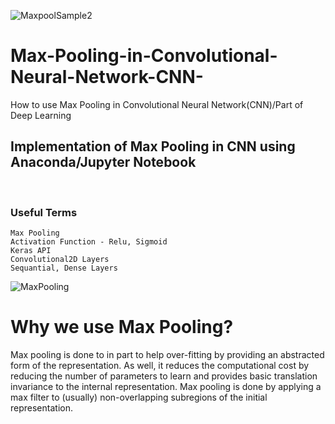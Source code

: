 ![MaxpoolSample2](https://user-images.githubusercontent.com/52565814/120275227-f5b03100-c2eb-11eb-8e56-411b395a1245.png)
&emsp;
&emsp;
&emsp;
&emsp;
# Max-Pooling-in-Convolutional-Neural-Network-CNN-
How to use Max Pooling in Convolutional Neural Network(CNN)/Part of Deep Learning

##  Implementation of Max Pooling in CNN using Anaconda/Jupyter Notebook
&emsp;
&emsp;
&emsp;
&emsp;
   ###  Useful Terms
    Max Pooling
    Activation Function - Relu, Sigmoid
    Keras API
    Convolutional2D Layers
    Sequantial, Dense Layers
    
![MaxPooling](https://user-images.githubusercontent.com/52565814/113127812-258f7980-9254-11eb-8e94-57a279c91ac9.png)
&emsp;
&emsp;
&emsp;
&emsp; 
# Why we use Max Pooling? 
Max pooling is done to in part to help over-fitting by providing an abstracted form of the representation. As well, it reduces the computational cost by reducing the number of parameters to learn and provides basic translation invariance to the internal representation. Max pooling is done by applying a max filter to (usually) non-overlapping subregions of the initial representation.
